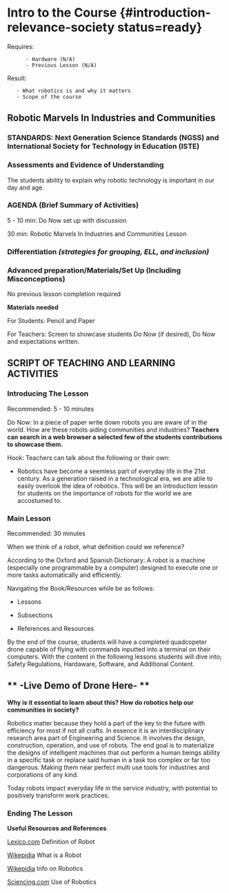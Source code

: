 # Intro to the Course {#introduction-relevance-society status=ready}

<div class='requirements' markdown='1'>

Requires: 
 
          - Hardware (N/A)
          - Previous Lesson (N/A)

Result:  

       - What robotics is and why it matters
       - Scope of the course
       
</div>

## Robotic Marvels In Industries and Communities

### STANDARDS: Next Generation Science Standards (NGSS) and International Society for Technology in Education (ISTE)

### Assessments and Evidence of Understanding

The students ability to explain why robotic technology is important in our day and age.

### AGENDA (Brief Summary of Activities)

5 - 10 min: Do Now set up with discussion

30 min: Robotic Marvels In Industries and Communities Lesson

### Differentiation _(strategies for grouping, ELL, and inclusion)_

### Advanced preparation/Materials/Set Up (Including Misconceptions)

No previous lesson completion required

**Materials needed**

For Students: Pencil and Paper

For Teachers: Screen to showcase students Do Now (if desired), Do Now and expectations written.


## SCRIPT OF TEACHING AND LEARNING ACTIVITIES


### Introducing The Lesson

Recommended: 5 - 10 minutes 

Do Now: In a piece of paper write down robots you are aware of in the world. How are these robots aiding communities and industries? **Teachers can search in a web browser a selected few of the students contributions to showcase them.**

Hook: Teachers can talk about the following or their own:
 
- Robotics have become a seemless part of everyday life in the 21st century. As a generation raised in a technological era, we are able to easily overlook the idea of robotics. This will be an introduction lesson for students on the importance of robots for the world we are accostumed to. 

### Main Lesson

Recommended: 30 minutes

When we think of a robot, what definition could we reference? 

According to the Oxford and Spanish Dictionary:
A robot is a machine (especially one programmable by a computer) designed to execute one or more tasks automatically and efficiently.

Navigating the Book/Resources while be as follows:

- Lessons

- Subsections
+ References and Resources

By the end of the course, students will have a completed quadcopeter drone capable of flying with commands inputted into a terminal on their computers.  With the content in the following lessons students will dive into; Safety Regulations, Hardaware, Software, and Additional Content.

## ** -Live Demo of Drone Here- ** ##

**Why is it essential to learn about this? How do robotics help our communities in society?**

Robotics matter because they hold a part of the key to the future with efficiency for most if not all crafts.
In essence it is an interdisciplinary research area part of Engineering and Science. It involves the design, construction, operation, and use of robots. The end goal is to materialize the designs of intelligent machines that out perform a human beings ability in a specific task or replace said human in a task too complex or far too dangerous. Making them near perfect multi use tools for industries and corporations of any kind. 

Today robots impact everyday life in the service industry, with potential to positively transform work practices. 

### Ending The Lesson

**Useful Resources and References**

[Lexico.com](https://www.lexico.com/en/definition/robot) Definition of Robot

[Wikepidia](https://en.wikipedia.org/wiki/Robot) What is a Robot

[Wikepidia](https://en.wikipedia.org/wiki/Robotics) Info on Robotics

[Sciencing.com](https://sciencing.com/robots-used-in-everyday-life-12084150.html) Use of Robotics
